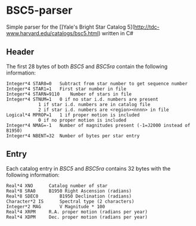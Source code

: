 # BSC5-parser
Simple parser for the []Yale's Bright Star Catalog 5](http://tdc-www.harvard.edu/catalogs/bsc5.html) written in C#


## Header
The first 28 bytes of both <i>BSC5</i> and <i>BSC5ra</i> contain the
following information:
```
Integer*4 STAR0=0	Subtract from star number to get sequence number
Integer*4 STAR1=1	First star number in file
Integer*4 STARN=9110  	Number of stars in file
Integer*4 STNUM=1	0 if no star i.d. numbers are present
			1 if star i.d. numbers are in catalog file
			2 if star i.d. numbers are <region><nnnn> in file
Logical*4 MPROP=1	1 if proper motion is included
			0 if no proper motion is included
Integer*4 NMAG=-1	Number of magnitudes present (-1=J2000 instead of B1950)
Integer*4 NBENT=32	Number of bytes per star entry
```

## Entry
Each catalog entry in <i>BSC5</i> and <i>BSC5ra</i> contains 32 bytes with
the following information:
```
Real*4 XNO		Catalog number of star
Real*8 SRA0		B1950 Right Ascension (radians)
Real*8 SDEC0		B1950 Declination (radians)
Character*2 IS		Spectral type (2 characters)
Integer*2 MAG		V Magnitude * 100
Real*4 XRPM		R.A. proper motion (radians per year)
Real*4 XDPM		Dec. proper motion (radians per year)
```